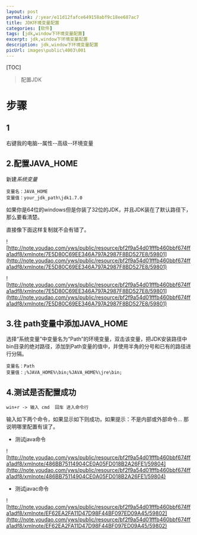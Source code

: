 ```yaml
---
layout: post
permalink: /:year/e11d12fafce649158abf9c18ee687ac7
title: JDK环境变量配置
categories: [软件]
tags: [jdk,window下环境变量配置]
excerpt: jdk,window下环境变量配置
description: jdk,window下环境变量配置
picUrl: images\public\4003\001
---
```



[TOC] 

> 配置JDK
# 步骤 #

## 1 ##
右键我的电脑--属性--高级--环境变量

## 2.配置JAVA_HOME ##

新建*系统变量*
```
变量名：JAVA_HOME      
变量值：your_jdk_path\jdk1.7.0  
```

如果你是64位的windows但是你装了32位的JDK，并且JDK装在了默认路径下，那么要看清楚。

直接像下面这样复制就不会有错了。

![http://note.youdao.com/yws/public/resource/bf2f9a54d01fffb460bbf674ffa1adf8/xmlnote/7E5D80C69EE346A797A2987F8BD527E8/59801](http://note.youdao.com/yws/public/resource/bf2f9a54d01fffb460bbf674ffa1adf8/xmlnote/7E5D80C69EE346A797A2987F8BD527E8/59801)

![http://note.youdao.com/yws/public/resource/bf2f9a54d01fffb460bbf674ffa1adf8/xmlnote/7E5D80C69EE346A797A2987F8BD527E8/59801](http://note.youdao.com/yws/public/resource/bf2f9a54d01fffb460bbf674ffa1adf8/xmlnote/7E5D80C69EE346A797A2987F8BD527E8/59801)

## 3.往 path变量中添加JAVA_HOME ##

选择“系统变量”中变量名为“Path”的环境变量，双击该变量，把JDK安装路径中bin目录的绝对路径，添加到Path变量的值中，并使用半角的分号和已有的路径进行分隔。

```
变量名：Path
变量值：;%JAVA_HOME%\bin;%JAVA_HOME%\jre\bin;
```

## 4.测试是否配置成功 ##

`win+r -> 输入 cmd  回车 进入命令行`

输入如下两个命令，如果显示如下则成功，如果提示：不是内部或外部命令... 那说明哪里配置有误了。

* 测试java命令

![http://note.youdao.com/yws/public/resource/bf2f9a54d01fffb460bbf674ffa1adf8/xmlnote/486BB75114904CE0A05FD018B2A26FE1/59804](http://note.youdao.com/yws/public/resource/bf2f9a54d01fffb460bbf674ffa1adf8/xmlnote/486BB75114904CE0A05FD018B2A26FE1/59804)

* 测试javac命令

![http://note.youdao.com/yws/public/resource/bf2f9a54d01fffb460bbf674ffa1adf8/xmlnote/EF62EA2FA11D47D98F44BF097ED09A45/59802](http://note.youdao.com/yws/public/resource/bf2f9a54d01fffb460bbf674ffa1adf8/xmlnote/EF62EA2FA11D47D98F44BF097ED09A45/59802)




